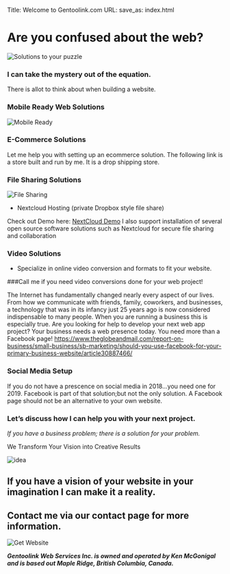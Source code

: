 Title: Welcome to Gentoolink.com
URL:
save_as: index.html


# Are you confused about the web?

![Solutions to your puzzle](/images/puzzle.jpg)

### I can take the mystery out of the equation.

There is allot to think about when building a website.

### Mobile Ready Web Solutions

![Mobile Ready](/images/mobile.jpg)

### E-Commerce Solutions

Let me help you with setting up an ecommerce solution. The following link
is a store built and run by me. It is a drop shipping store.


### File Sharing Solutions

![File Sharing](/images/computer-files.jpg)

- Nextcloud Hosting (private Dropbox style file share)

Check out Demo here: [NextCloud Demo](https://demo.nextcloud.com)
I also support installation of several open source software solutions such as Nextcloud for secure file sharing and collaboration

### Video Solutions

- Specialize in online video conversion and formats to fit your website.

###Call me if you need video conversions done for your web project!

The Internet has fundamentally changed nearly every aspect of our lives.
 From how we communicate with friends, family, coworkers, and businesses, a technology that was in its infancy just 25 years ago is now considered indispensable to many people.
 When you are running a business this is especially true.
	Are you looking for help to develop your next web app project?
	Your business needs a web presence today. You need more than a Facebook page!
	https://www.theglobeandmail.com/report-on-business/small-business/sb-marketing/should-you-use-facebook-for-your-primary-business-website/article30887466/


### Social Media Setup
If you do not have a prescence on social media in 2018...you need one for 2019.
Facebook is part of that solution;but not the only solution. A Facebook page should not be
an alternative to your own website.



### Let’s discuss how I can help you with your next project.

*If you have a business problem; there is a solution for your problem.*

We Transform Your Vision into Creative Results

![idea](/images/idea.png)

## If you have a vision of your website in your imagination I can make it a reality.

## Contact me via our contact page for more information. 

![Get Website](/images/computer_upgrade_cropped_for_banner.png)

***Gentoolink Web Services Inc. is owned and operated by Ken McGonigal and is based out Maple Ridge, British Columbia, Canada.***
